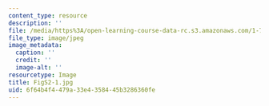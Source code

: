 ```yaml
---
content_type: resource
description: ''
file: /media/https%3A/open-learning-course-data-rc.s3.amazonaws.com/1-74-land-water-food-and-climate-fall-2020/6f64b4f4479a33e4358445b3286360fe_FigS2-1.jpg
file_type: image/jpeg
image_metadata:
  caption: ''
  credit: ''
  image-alt: ''
resourcetype: Image
title: FigS2-1.jpg
uid: 6f64b4f4-479a-33e4-3584-45b3286360fe
---
```

